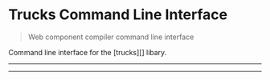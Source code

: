 # Trucks Command Line Interface

<? @include readme/badges.md ?>

> Web component compiler command line interface

Command line interface for the [trucks][] libary.

<? @include {=readme}
      install.md
      documentation.md ?>

***
<!-- @toc -->
***

<? @include {=readme}
      developer.md
      license.md
      links.md ?>
